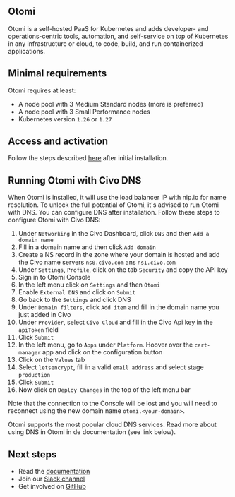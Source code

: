## Otomi

Otomi is a self-hosted PaaS for Kubernetes and adds developer- and operations-centric tools, automation, and self-service on top of Kubernetes in any infrastructure or cloud, to code, build, and run containerized applications.

## Minimal requirements

Otomi requires at least:

* A node pool with 3 Medium Standard nodes (more is preferred)
* A node pool with 3 Small Performance nodes 
* Kubernetes version `1.26` or `1.27`

## Access and activation

Follow the steps described [here](https://otomi.io/docs/get-started/activation) after initial installation.

## Running Otomi with Civo DNS

When Otomi is installed, it will use the load balancer IP with nip.io for name resolution. To unlock the full potential of Otomi, it's advised to run Otomi with DNS. You can configure DNS after installation. Follow these steps to configure Otomi with Civo DNS:

1. Under `Networking` in the Civo Dashboard, click `DNS` and then `Add a domain name`
2. Fill in a domain name and then click `Add domain`
3. Create a NS record in the zone where your domain is hosted and add the Civo name servers `ns0.civo.com` ans `ns1.civo.com`
4. Under `Settings`, `Profile`, click on the tab `Security` and copy the API key
5. Sign in to Otomi Console
6. In the left menu click on `Settings` and then `Otomi`
7. Enable `External DNS` and click on `Submit`
8. Go back to the `Settings` and click DNS
9. Under `Domain filters`, click `Add item` and fill in the domain name you just added in Civo
10. Under `Provider`, select `Civo Cloud` and fill in the Civo Api key in the `apiToken` field
11. Click `Submit`
12. In the left menu, go to `Apps` under `Platform`. Hoover over the `cert-manager` app and click on the configuration button
13. Click on the `Values` tab
14. Select `letsencrypt`, fill in a valid `email address` and select stage `production`
15. Click `Submit`
16. Now click on `Deploy Changes` in the top of the left menu bar

Note that the connection to the Console will be lost and you will need to reconnect using the new domain name `otomi.<your-domain>`.

Otomi supports the most popular cloud DNS services. Read more about using DNS in Otomi in de documentation (see link below).

## Next steps

* Read the [documentation](https://otomi.io)
* Join our [Slack channel](https://join.slack.com/t/otomi/shared_invite/zt-1axa4vima-E~LHN36nbLR~ay5r5pGq9A)
* Get involved on [GitHub](https://github.com/redkubes/otomi-core)


